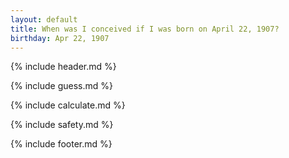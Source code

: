 ```yaml
---
layout: default
title: When was I conceived if I was born on April 22, 1907?
birthday: Apr 22, 1907
---
```


{% include header.md %}

{% include guess.md %}

{% include calculate.md %}

{% include safety.md %}

{% include footer.md %}



